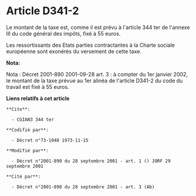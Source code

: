# Article D341-2

Le montant de la taxe est, comme il est prévu à l'article 344 ter de l'annexe III du code général des impôts, fixé à 55
euros.

Les ressortissants des Etats parties contractantes à la Charte sociale européenne sont exonérés du versement de cette taxe.

**Nota:**

Nota : Décret 2001-890 2001-09-28 art. 3 : à compter du 1er janvier 2002, le montant de la taxe prévue au 1er alinéa de
l'article D341-2 du code du travail est fixé à 55 euros.

**Liens relatifs à cet article**

	**Cite**:

	  - CGIAN3 344 ter

	**Codifié par**:

	  - Décret n°73-1048 1973-11-15

	**Modifié par**:

	  - Décret n°2001-890 du 28 septembre 2001 - art. 1 () JORF 29 septembre 2001

	**Cité par**:

	  - Décret n°2001-890 du 28 septembre 2001 - art. 3 (Ab)
